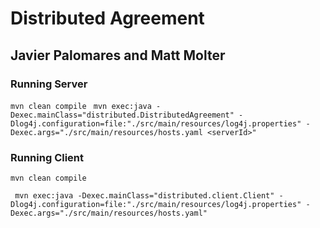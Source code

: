 # Distributed Agreement 
## Javier Palomares and Matt Molter

### Running Server
```mvn clean compile```
``` mvn exec:java -Dexec.mainClass="distributed.DistributedAgreement" -Dlog4j.configuration=file:"./src/main/resources/log4j.properties" -Dexec.args="./src/main/resources/hosts.yaml <serverId>"```


### Running Client
```mvn clean compile```

``` mvn exec:java -Dexec.mainClass="distributed.client.Client" -Dlog4j.configuration=file:"./src/main/resources/log4j.properties" -Dexec.args="./src/main/resources/hosts.yaml"```
